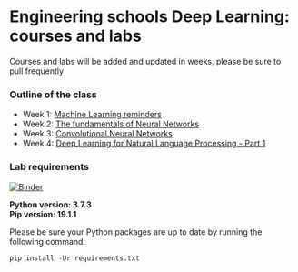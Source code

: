 # Engineering schools Deep Learning: courses and labs

Courses and labs will be added and updated in weeks, please be sure to pull frequently

### Outline of the class

- Week 1: [Machine Learning reminders](https://deep-learning-courses.github.io/courses_labs/1-ML_reminders/index.html)
- Week 2: [The fundamentals of Neural Networks](https://deep-learning-courses.github.io/courses_labs/2-Fundamentals_NNs/index.html)
- Week 3: [Convolutional Neural Networks](https://deep-learning-courses.github.io/courses_labs/3-CNN/index.html)
- Week 4: [Deep Learning for Natural Language Processing - Part 1](https://deep-learning-courses.github.io/courses_labs/4-Deep_Learning_NLP_1/index.html)

### Lab requirements

[![Binder](https://mybinder.org/badge_logo.svg)](https://mybinder.org/v2/gh/Deep-Learning-courses/courses_labs/gh-pages)

**Python version: 3.7.3** </br>
**Pip version: 19.1.1**

Please be sure your Python packages are up to date by running the following command:
```    
pip install -Ur requirements.txt
```
